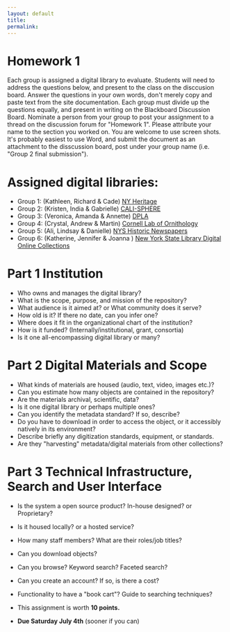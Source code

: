 ```yaml
---
layout: default
title: 
permalink:
---
```


<h1> Homework 1</h1>

Each group is assigned a digital library to evaluate. Students will need to address the questions below, and present to the class on the disccusion board. Answer the questions in your own words, don't merely copy and paste text from the site documentation. Each group must divide up the questions equally, and present in writing on the Blackboard Discussion Board. Nominate a person from your group to post your assignment to a thread on the discussion forum for &quot;Homework 1&quot;. Please attribute your name to the section you worked on. You are welcome to use screen shots. It's probably easiest to use Word, and submit the document as an attachment to the disscussion board, post under your group name (i.e. &quot;Group 2 final submission&quot;). 

# Assigned digital libraries: 

- Group 1: (Kathleen, Richard &amp; Cade) [NY Heritage](http://www.newyorkheritage.org/)
- Group 2: (Kristen, India &amp; Gabrielle) [CALI-SPHERE](http://calisphere.cdlib.org/)
- Group 3: (Veronica, Amanda &amp; Annette) [DPLA](https://dp.la/)
- Group 4: (Crystal, Andrew &amp; Martin) [Cornell Lab of Ornithology](https://www.birds.cornell.edu/home)
- Group 5: (Ali, Lindsay &amp; Danielle) [NYS Historic Newspapers](http://nyshistoricnewspapers.org)
- Group 6: (Katherine, Jennifer &amp; Joanna ) [New York State Library Digital Online Collections](http://www.nysl.nysed.gov/scandocs/)

# Part 1 Institution

- Who owns and manages the digital library?
- What is the scope, purpose, and mission of the repository?
- What audience is it aimed at? or What community does it serve?
- How old is it? If there no date, can you infer one?
- Where does it fit in the organizational chart of the institution?
- How is it funded? (Internally/institutional, grant, consortia)
- Is it one all-encompassing digital library or many?


# Part 2 Digital Materials and Scope

- What kinds of materials are housed (audio, text, video, images etc.)?
- Can you estimate how many objects are contained in the repository?
- Are the materials archival, scientific, data?
- Is it one digital library or perhaps multiple ones? 
- Can you identify the metadata standard? If so, describe?
- Do you have to download in order to access the object, or it accessibly natively in its environment?
- Describe briefly any digitization standards, equipment, or standards. 
- Are they &quot;harvesting&quot; metadata/digital materials from other collections?


# Part 3 Technical Infrastructure, Search and User Interface

- Is the system a open source product? In-house designed? or Proprietary?
- Is it housed locally? or a hosted service?
- How many staff members? What are their roles/job titles?
- Can you download objects?
- Can you browse? Keyword search? Faceted search?
- Can you create an account? If so, is there a cost?
- Functionality to have a &quot;book cart&quot;? Guide to searching techniques?

- This assignment is worth **10 points.**
- **Due Saturday July 4th** (sooner if you can)